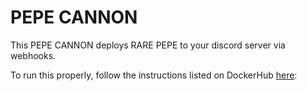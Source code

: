 # PEPE CANNON
This PEPE CANNON deploys RARE PEPE to your discord server via webhooks. 

To run this properly, follow the instructions listed on DockerHub [here](https://hub.docker.com/repository/docker/cryptobiff/pepe-launcher/general): 